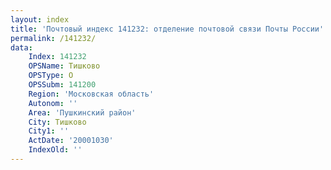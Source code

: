 ```yaml
---
layout: index
title: 'Почтовый индекс 141232: отделение почтовой связи Почты России'
permalink: /141232/
data:
    Index: 141232
    OPSName: Тишково
    OPSType: О
    OPSSubm: 141200
    Region: 'Московская область'
    Autonom: ''
    Area: 'Пушкинский район'
    City: Тишково
    City1: ''
    ActDate: '20001030'
    IndexOld: ''
---
```


